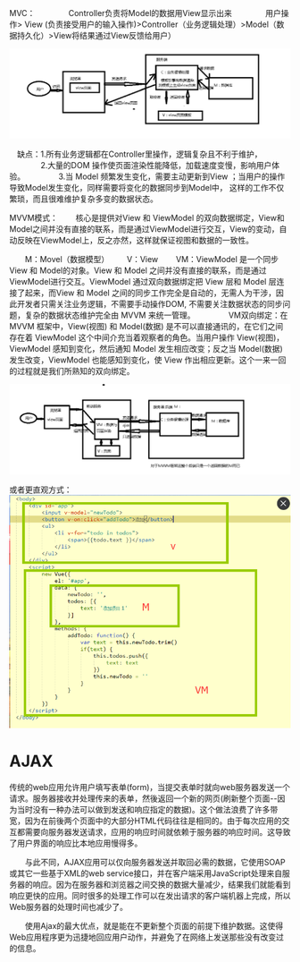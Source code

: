MVC：
　　　　Controller负责将Model的数据用View显示出来
　　　　用户操作> View (负责接受用户的输入操作)>Controller（业务逻辑处理）>Model（数据持久化）>View将结果通过View反馈给用户）

![mvc](img\MVC.png)



　缺点：1.所有业务逻辑都在Controller里操作，逻辑复杂且不利于维护，
　　　　2.大量的DOM 操作使页面渲染性能降低，加载速度变慢，影响用户体验。
　　　　3.当 Model 频繁发生变化，需要主动更新到View ；当用户的操作导致Model发生变化，同样需要将变化的数据同步到Model中， 这样的工作不仅繁琐，而且很难维护复杂多变的数据状态。



MVVM模式：
　　核心是提供对View 和 ViewModel 的双向数据绑定，View和Model之间并没有直接的联系，而是通过ViewModel进行交互，View的变动，自动反映在ViewModel上，反之亦然，这样就保证视图和数据的一致性。

　　M：Movel（数据模型）
　　V：View
　　VM：ViewModel 是一个同步View 和 Model的对象。View 和 Model 之间并没有直接的联系，而是通过ViewModel进行交互。ViewModel 通过双向数据绑定把 View 层和 Model 层连接了起来，而View 和 Model 之间的同步工作完全是自动的，无需人为干涉，因此开发者只需关注业务逻辑，不需要手动操作DOM, 不需要关注数据状态的同步问题，复杂的数据状态维护完全由 MVVM 来统一管理。
　　　　VM双向绑定：在 MVVM 框架中，View(视图) 和 Model(数据) 是不可以直接通讯的，在它们之间存在着 ViewModel 这个中间介充当着观察者的角色。当用户操作 View(视图)，ViewModel 感知到变化，然后通知 Model 发生相应改变；反之当 Model(数据) 发生改变，ViewModel 也能感知到变化，使 View 作出相应更新。这个一来一回的过程就是我们所熟知的双向绑定。

![MVVC](img\MVVC.png)

或者更直观方式：![](img\vue中的MVVC.png)

# AJAX

传统的web应用允许用户填写表单(form)，当提交表单时就向web服务器发送一个请求。服务器接收并处理传来的表单，然後返回一个新的网页(刷新整个页面--因为当时没有一种办法可以做到发送和响应指定的数据)。这个做法浪费了许多带宽，因为在前後两个页面中的大部分HTML代码往往是相同的。由于每次应用的交互都需要向服务器发送请求，应用的响应时间就依赖于服务器的响应时间。这导致了用户界面的响应比本地应用慢得多。

　　与此不同，AJAX应用可以仅向服务器发送并取回必需的数据，它使用SOAP或其它一些基于XML的web service接口，并在客户端采用JavaScript处理来自服务器的响应。因为在服务器和浏览器之间交换的数据大量减少，结果我们就能看到响应更快的应用。同时很多的处理工作可以在发出请求的客户端机器上完成，所以Web服务器的处理时间也减少了。

　　使用Ajax的最大优点，就是能在不更新整个页面的前提下维护数据。这使得Web应用程序更为迅捷地回应用户动作，并避免了在网络上发送那些没有改变过的信息。